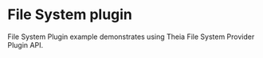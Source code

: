 # File System plugin
File System Plugin example demonstrates using Theia File System Provider Plugin API.
